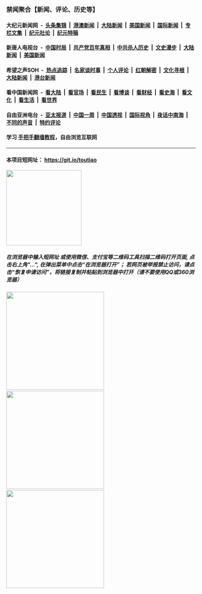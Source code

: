### 禁闻聚合【新闻、评论、历史等】

#### 大纪元新闻网 &nbsp;-&nbsp; [头条集锦](indexes/E头条集锦.md?t=03100003) &nbsp;|&nbsp; [港澳新闻](indexes/E港澳新闻.md?t=03100003)  &nbsp;|&nbsp; [大陆新闻](indexes/E大陆新闻.md?t=03100003) &nbsp;|&nbsp; [美国新闻](indexes/E美国新闻.md?t=03100003) &nbsp;|&nbsp; [国际新闻](indexes/E国际新闻.md?t=03100003) &nbsp;|&nbsp; [专栏文集](indexes/E专栏文集.md?t=03100003) &nbsp;|&nbsp; [纪元社论](indexes/E纪元社论.md?t=03100003) &nbsp;|&nbsp; [纪元特稿](indexes/E纪元特稿.md?t=03100003) 

#### 新唐人电视台 &nbsp;-&nbsp; [中国时局](indexes/N中国时局.md?t=03100003) &nbsp;|&nbsp; [共产党百年真相](indexes/N共产党百年真相.md?t=03100003) &nbsp;|&nbsp; [中共杀人历史](indexes/N中共杀人历史.md?t=03100003) &nbsp;|&nbsp; [文史漫步](indexes/N文史漫步.md?t=03100003) &nbsp;|&nbsp; [大陆新闻](indexes/N大陆新闻.md?t=03100003) &nbsp;|&nbsp; [美国新闻](indexes/N美国新闻.md?t=03100003)

#### 希望之声SOH &nbsp;-&nbsp; [热点追踪](indexes/H热点追踪.md?t=03100003) &nbsp;|&nbsp; [名家谈时事](indexes/H名家谈时事.md?t=03100003) &nbsp;|&nbsp; [个人评论](indexes/H个人评论.md?t=03100003)  &nbsp;|&nbsp; [红朝解密](indexes/H红朝解密.md?t=03100003) &nbsp;|&nbsp; [文化寻根](indexes/H文化寻根.md?t=03100003) &nbsp;|&nbsp; [大陆新闻](indexes/H大陆新闻.md?t=03100003) &nbsp;|&nbsp; [港台新闻](indexes/H港台新闻.md?t=03100003)

#### 看中国新闻网 &nbsp;-&nbsp; [看大陆](indexes/S看大陆.md?t=03100003) &nbsp;|&nbsp; [看官场](indexes/S看官场.md?t=03100003) &nbsp;|&nbsp; [看民生](indexes/S看民生.md?t=03100003)  &nbsp;|&nbsp; [看博谈](indexes/S看博谈.md?t=03100003) &nbsp;|&nbsp; [看财经](indexes/S看财经.md?t=03100003) &nbsp;|&nbsp; [看史海](indexes/S看史海.md?t=03100003) &nbsp;|&nbsp; [看文化](indexes/S看文化.md?t=03100003) &nbsp;|&nbsp; [看生活](indexes/S看生活.md?t=03100003) &nbsp;|&nbsp; [看世界](indexes/S看世界.md?t=03100003)

#### 自由亚洲电台 &nbsp;-&nbsp; [亚太报道](indexes/R亚太报道.md?t=03100003) &nbsp;|&nbsp; [中国一周](indexes/R中国一周.md?t=03100003) &nbsp;|&nbsp; [中国透视](indexes/R中国透视.md?t=03100003)  &nbsp;|&nbsp; [国际视角](indexes/R国际视角.md?t=03100003) &nbsp;|&nbsp; [夜话中南海](indexes/R夜话中南海.md?t=03100003) &nbsp;|&nbsp; [不同的声音](indexes/R不同的声音.md?t=03100003) &nbsp;|&nbsp; [特约评论](indexes/R特约评论.md?t=03100003)

#### 学习 [手把手翻墙教程](https://github.com/gfw-breaker/guides/wiki)，自由浏览互联网

----

#### 本项目短网址： https://git.io/toutiao
<img src="https://raw.githubusercontent.com/gfw-breaker/banned-news/master/scripts/img/qr.png" width="200px"/>  

##### 在浏览器中输入短网址 或使用微信、支付宝等二维码工具扫描二维码打开页面, 点击右上角"...", 在弹出菜单中点击“在浏览器打开”； 若网页被举报禁止访问，请点击“恢复申请访问”，将链接复制并粘贴到浏览器中打开（请不要使用QQ或360浏览器）

<img src="https://raw.githubusercontent.com/gfw-breaker/banned-news/master/scripts/img/1.png" width="260px"/> &nbsp; <img src="https://raw.githubusercontent.com/gfw-breaker/banned-news/master/scripts/img/2.png" width="260px"/> &nbsp; <img src="https://raw.githubusercontent.com/gfw-breaker/banned-news/master/scripts/img/3.png" width="260px"/>
